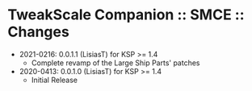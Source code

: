 # TweakScale Companion :: SMCE :: Changes

* 2021-0216: 0.0.1.1 (LisiasT) for KSP >= 1.4
	+ Complete revamp of the Large Ship Parts' patches
* 2020-0413: 0.0.1.0 (LisiasT) for KSP >= 1.4
	+ Initial Release

